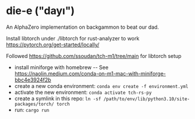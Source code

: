 # die-e ("dayı")
An AlphaZero implementation on backgammon to beat our dad.


Install libtorch under ./libtorch for rust-analyzer to work
https://pytorch.org/get-started/locally/

Followed https://github.com/ssoudan/tch-m1/tree/main for libtorch setup

- install miniforge with homebrew -- See https://naolin.medium.com/conda-on-m1-mac-with-miniforge-bbc4e3924f2b
- create a new conda environment: `conda env create -f environment.yml`
- activate the new environment: `conda activate tch-rs-py`
- create a symlink in this repo: `ln -sf /path/to/env/lib/python3.10/site-packages/torch/ torch`
- run: `cargo run`